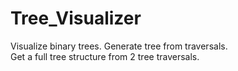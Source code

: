 # Tree_Visualizer
Visualize binary trees. Generate tree from traversals.
<br>
Get a full tree structure from 2 tree traversals.
